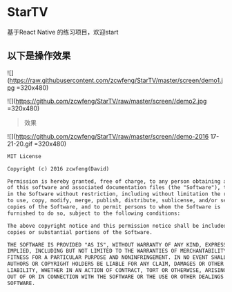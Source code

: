 # StarTV
基于React Native 的练习项目，欢迎start

## 以下是操作效果


![](https://raw.githubusercontent.com/zcwfeng/StarTV/master/screen/demo1.jpg =320x480)


![](https://github.com/zcwfeng/StarTV/raw/master/screen//demo2.jpg =320x480)

> 效果

![](https://github.com/zcwfeng/StarTV/raw/master/screen//demo-2016 17-21-20.gif =320x480)


``` xml
MIT License

Copyright (c) 2016 zcwfeng(David)

Permission is hereby granted, free of charge, to any person obtaining a copy
of this software and associated documentation files (the "Software"), to deal
in the Software without restriction, including without limitation the rights
to use, copy, modify, merge, publish, distribute, sublicense, and/or sell
copies of the Software, and to permit persons to whom the Software is
furnished to do so, subject to the following conditions:

The above copyright notice and this permission notice shall be included in all
copies or substantial portions of the Software.

THE SOFTWARE IS PROVIDED "AS IS", WITHOUT WARRANTY OF ANY KIND, EXPRESS OR
IMPLIED, INCLUDING BUT NOT LIMITED TO THE WARRANTIES OF MERCHANTABILITY,
FITNESS FOR A PARTICULAR PURPOSE AND NONINFRINGEMENT. IN NO EVENT SHALL THE
AUTHORS OR COPYRIGHT HOLDERS BE LIABLE FOR ANY CLAIM, DAMAGES OR OTHER
LIABILITY, WHETHER IN AN ACTION OF CONTRACT, TORT OR OTHERWISE, ARISING FROM,
OUT OF OR IN CONNECTION WITH THE SOFTWARE OR THE USE OR OTHER DEALINGS IN THE
SOFTWARE.
```
